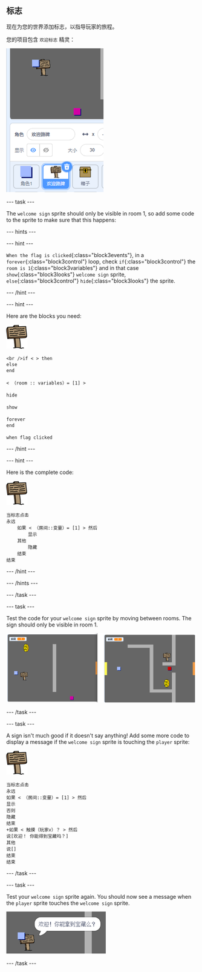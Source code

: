 ## 标志

现在为您的世界添加标志，以指导玩家的旅程。

您的项目包含 `欢迎标志` 精灵：

![screenshot](images/world-sign.png)

\--- task \---

The `welcome sign` sprite should only be visible in room 1, so add some code to the sprite to make sure that this happens:

\--- hints \---

\--- hint \---

`When the flag is clicked`{:class="block3events"}, in a `forever`{:class="block3control"} loop, check `if`{:class="block3control"} the `room is 1`{:class="block3variables"} and in that case `show`{:class="block3looks"} `welcome sign` sprite, `else`{:class="block3control"} `hide`{:class="block3looks"} the sprite.

\--- /hint \---

\--- hint \---

Here are the blocks you need:

![sign](images/sign.png)

```blocks3
<br />if < > then
else
end

< （room :: variables）= [1] >

hide

show

forever
end

when flag clicked

```

\--- /hint \---

\--- hint \---

Here is the complete code:

![sign](images/sign.png)

```blocks3
当标志点击
永远
    如果 < （房间::变量）= [1] > 然后
        显示
    其他
        隐藏
    结束
结束
```

\--- /hint \---

\--- /hints \---

\--- /task \---

\--- task \---

Test the code for your `welcome sign` sprite by moving between rooms. The sign should only be visible in room 1.

![screenshot](images/world-sign-test.png)

\--- /task \---

\--- task \---

A sign isn't much good if it doesn't say anything! Add some more code to display a message if the `welcome sign` sprite is touching the `player` sprite:

![sign](images/sign.png)

```blocks3
当标志点击
永远
如果 < （房间::变量）= [1] > 然后
显示
否则
隐藏
结束
+如果 < 触摸（玩家v）？ > 然后
说[欢迎！ 你能得到宝藏吗？]
其他
说[]
结束
结束
```

\--- /task \---

\--- task \---

Test your `welcome sign` sprite again. You should now see a message when the `player` sprite touches the `welcome sign` sprite.

![screenshot](images/world-sign-test2.png)

\--- /task \---